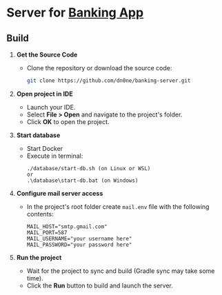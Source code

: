 # Server for [Banking App](https://github.com/dn0ne/banking-app)

## Build
1. **Get the Source Code**  
   - Clone the repository or download the source code:
     ```bash
     git clone https://github.com/dn0ne/banking-server.git
     ```

2. **Open project in IDE**  
   - Launch your IDE.  
   - Select **File > Open** and navigate to the project's folder.  
   - Click **OK** to open the project.
  
3. **Start database**
   - Start Docker
   - Execute in terminal:
     ```
     ./database/start-db.sh (on Linux or WSL)
     or
     .\database\start-db.bat (on Windows)
     ```
  
4. **Configure mail server access**
   - In the project's root folder create `mail.env` file with the following contents:
     ```env
     MAIL_HOST="smtp.gmail.com"
     MAIL_PORT=587
     MAIL_USERNAME="your username here"
     MAIL_PASSWORD="your password here"
     ```

4. **Run the project**  
   - Wait for the project to sync and build (Gradle sync may take some time).  
   - Click the **Run** button to build and launch the server.  
